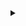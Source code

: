 <details>
<summary></summary>

&raquo;2023-07-31 AM 10:01
- 32863 + 70678 + 8407 = 111948

:memo:
2023-07-27 AM 11:33
- 1105628 + 683395 = 1789023
- 6006(1445+4560) + 2990(1224+1765) = 8996

:memo:
2023-07-26 AM 8:07
- 1305628 + 683395 = 1989023
- 7092(1707+5385) + 2990(1224+1765) = 10082

:memo: 2023-07-03 AM 9:20
- 1307328 + 684617 = 1991945
- 7092(1679+5413) + 2990(1237+1752) = 10082

:memo: 2022-07-01 PM 08:21
- 8307.13 + 3046.44 + 1663.62 = 13017.19


&raquo;2023-06-30 AM 10:56
- 145281 + 4559 + 134072 + 7767 = 291679

&raquo;2023-05-31 PM 1:41
- 134078 + 135538 + 7766 = 277382

&raquo;2023-05-06 PM 1:54
- 122542.08 + 7766 + 123719.56 = 254027.64

&raquo;2023-03-31 AM 11:27
- 124918 + 7766 + 116236 = 248920

&raquo;2023-03-03 AM 11:04
- 120387 + 108431 + 7767 + 1304 = 237889

&raquo;2023-02-28 PM 01:39
- 222526 + 208562 + 7766 + 1349 = 440203
  
&raquo;2023-01-30 PM 11:27
- 148183 + 211821 + 4553 + 7767 = 372324

&raquo;2023-01-18 PM 09:30
- 198243 + 116794 +26000 = 341037

&raquo;2022-07-01 PM 08:21
- 96593 + 236576 = 333169

&raquo;2022-05-31 PM 06:47
- 253413 + 82028 + 4000 = 339441

&raquo;2022-02-12 PM 02:14
- all 1299829.02
- 1081640
- 218189.02

&raquo;2022-01-30 PM 04:16
- all 1189971
- 977612
- 212359

&raquo;2022-01-08 PM 07:03
- all 1127175
- 920646
- 206529

&raquo;2021-11-30 PM 09:21
- all 1076043.01
- 875343.99
- 200699.02

&raquo;2021-10-29 AM 11:23
- all 1050827.15
- 855958.13
- 194869.02

&raquo;2021-09-30 PM 01:51
- all 1022715.16
- 833676.14
- 189039.02

&raquo;2021-08-31 PM 07:53
- all 999207.02
- 815998
- 183209.02

&raquo;2021-07-31 PM 03:04
- all 918211.41
- 774387.51
- 177379.02

&raquo;2021-06-30 PM 09:33
- all 918211.41
- 748272.8
- 169938.61

&raquo;2021-06-01 AM 09:31
- all 891513.18
- 727118.57
- 164394.61

&raquo;2021-04-30 PM 01:40
- all 850986.26
- 680735.65
- 170250.61

&raquo;2021-03-31 PM 09:44
- all 820808.07
- 656101.46
- 164706.61

&raquo;2021-02-26 PM 02:30
- all 795580.44
- 636417.83
- 159162.61

&raquo;2021-02-10 PM 09:17
- all 713593.11
- 559974.5
- 153618.61

&raquo;2020-12-31
- all 632159.24
- 484084.63
- 148074.61

&raquo;2020-11-30
- all 610820.87
- 468290.26
- 142530.61

&raquo;2020-10-30
- all 594349
- 438520+19459
- 107097.10
- 29273

&raquo;2020-10-01
- all 561016.79
- 430190
- 107097.10
- 23729.70

&raquo;2020-08-31-14:01
- 412165.16
- 107097.10
- 18185.70

&raquo;2020-07-31-12:56
- 381466.17
- 107097.10
- 16641.70

&raquo;2020-07-15-09:59
- 366468.11
- 107097.10
- 11097.70

&raquo;2020-06-18-15:29
- 20000 老婆转账

&raquo;2020-05-31-21:24
- 326630.73
- 105748.32
- 5544

&raquo;2020-05-03-07:55
- 313976.77
- 105748.32

&raquo;2020-04-08-17:46
- 有人辞官归故里, 有人星夜赶科场

&raquo;2020-03-31-09:27
- 304468.16
- 104728.32

&raquo;2020-02-28-11:41
- 290299.28

&raquo;2020-01-07-09:47
- 234910.70

&raquo;2020-01-04-08:50
- 230363.26

&raquo;2019-12-01-15:40
- 231556.27

&raquo;2019-11-04-09:16
- 226531.30

&raquo;2019-09-08-10:39
- 206000.63

&raquo;2019-05-28-20:57
- 176384.00

&raquo;2019-02-12-13:00
- 165450.66
</details>
